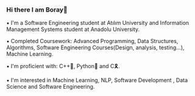 ### Hi there I am Boray👋

▪ I'm a Software Engineering student at Atılım University and Information Management Systems student at Anadolu University.

▪ Completed Coursework: Advanced Programming, Data Structures, Algorithms, Software Engineering Courses(Design, analysis, testing...), Machine Learning.

▪ I'm proficient with: C++🔷, Python🐍 and C🎗.

▪ I'm interested in Machine Learning, NLP, Software Development , Data Science and Software Engineering.

